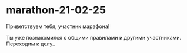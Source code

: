 # marathon-21-02-25

Приветствуем тебя, участник марафона!

Ты уже познакомился с общими правилами и другими участниками.
Переходим к делу..
